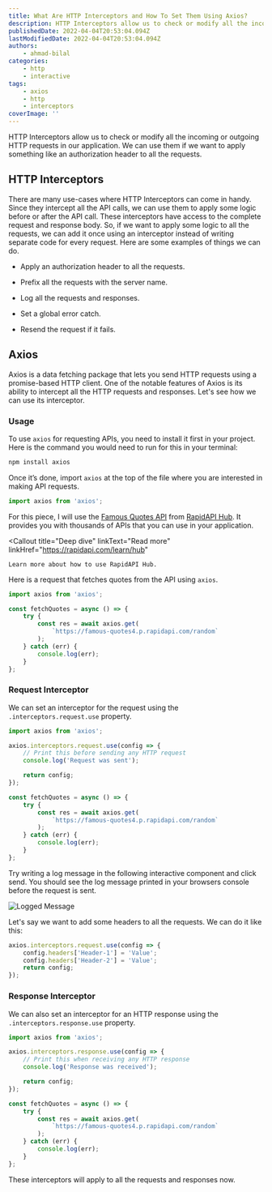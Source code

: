 ```yaml
---
title: What Are HTTP Interceptors and How To Set Them Using Axios?
description: HTTP Interceptors allow us to check or modify all the incoming or outgoing HTTP requests in our application. We can use them if we want to apply something like an authorization header to all the requests. Let's see how to set HTTP interceptors for API requests using Axios.
publishedDate: 2022-04-04T20:53:04.094Z
lastModifiedDate: 2022-04-04T20:53:04.094Z
authors:
    - ahmad-bilal
categories:
    - http
    - interactive
tags:
    - axios
    - http
    - interceptors
coverImage: ''
---
```


<Lead>

HTTP Interceptors allow us to check or modify all the incoming or outgoing HTTP requests in our application. We can use them if we want to apply something like an authorization header to all the requests.

</Lead>

## HTTP Interceptors

There are many use-cases where HTTP Interceptors can come in handy. Since they intercept all the API calls, we can use them to apply some logic before or after the API call. These interceptors have access to the complete request and response body. So, if we want to apply some logic to all the requests, we can add it once using an interceptor instead of writing separate code for every request. Here are some examples of things we can do.

-   Apply an authorization header to all the requests.

-   Prefix all the requests with the server name.

-   Log all the requests and responses.

-   Set a global error catch.

-   Resend the request if it fails.

## Axios

Axios is a data fetching package that lets you send HTTP requests using a promise-based HTTP client. One of the notable features of Axios is its ability to intercept all the HTTP requests and responses. Let's see how we can use its interceptor.

### Usage

To use `axios` for requesting APIs, you need to install it first in your project. Here is the command you would need to run for this in your terminal:

```sh
npm install axios
```

Once it’s done, import `axios` at the top of the file where you are interested in making API requests.

```js
import axios from 'axios';
```

For this piece, I will use the [Famous Quotes API](https://RapidAPI.com/saicoder/api/famous-quotes4?utm_source=RapidAPI.com%2Fguides&utm_medium=DevRel&utm_campaign=DevRel) from [RapidAPI Hub](https://RapidAPI.com/hub?utm_source=RapidAPI.com/guides&utm_medium=DevRel&utm_campaign=DevRel). It provides you with thousands of APIs that you can use in your application.

<Callout
	title="Deep dive"
	linkText="Read more"
	linkHref="https://rapidapi.com/learn/hub"
>
	Learn more about how to use RapidAPI Hub.
</Callout>

Here is a request that fetches quotes from the API using `axios`.

```js
import axios from 'axios';

const fetchQuotes = async () => {
	try {
		const res = await axios.get(
			`https://famous-quotes4.p.rapidapi.com/random`
		);
	} catch (err) {
		console.log(err);
	}
};
```

### Request Interceptor

We can set an interceptor for the request using the `.interceptors.request.use` property.

```js
import axios from 'axios';

axios.interceptors.request.use(config => {
	// Print this before sending any HTTP request
	console.log('Request was sent');

	return config;
});

const fetchQuotes = async () => {
	try {
		const res = await axios.get(
			`https://famous-quotes4.p.rapidapi.com/random`
		);
	} catch (err) {
		console.log(err);
	}
};
```

Try writing a log message in the following interactive component and click send. You should see the log message printed in your browsers console before the request is sent.

![Logged Message](https://raw.githubusercontent.com/RapidAPI/DevRel-Stack-Data/production/guides/posts/http-interceptors-axios/images/log.png)

Let's say we want to add some headers to all the requests. We can do it like this:

```js
axios.interceptors.request.use(config => {
	config.headers['Header-1'] = 'Value';
	config.headers['Header-2'] = 'Value';
	return config;
});
```

### Response Interceptor

We can also set an interceptor for an HTTP response using the `.interceptors.response.use` property.

```js
import axios from 'axios';

axios.interceptors.response.use(config => {
	// Print this when receiving any HTTP response
	console.log('Response was received');

	return config;
});

const fetchQuotes = async () => {
	try {
		const res = await axios.get(
			`https://famous-quotes4.p.rapidapi.com/random`
		);
	} catch (err) {
		console.log(err);
	}
};
```

These interceptors will apply to all the requests and responses now.

